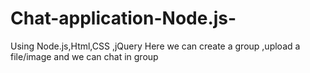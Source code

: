# Chat-application-Node.js-
Using Node.js,Html,CSS ,jQuery Here we can create a group ,upload a file/image and we can chat in group
